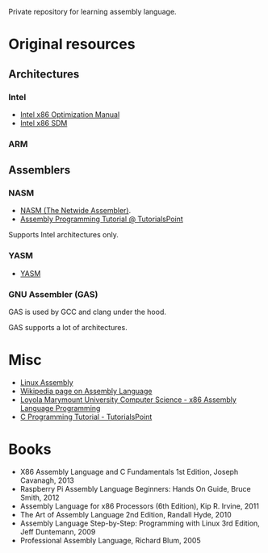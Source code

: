 Private repository for learning assembly language.

# Original resources

## Architectures

### Intel
- [Intel x86 Optimization Manual](http://www.intel.com/content/www/us/en/architecture-and-technology/64-ia-32-architectures-optimization-manual.html)
- [Intel x86 SDM](https://software.intel.com/en-us/articles/intel-sdm)

### ARM

## Assemblers

### NASM
- [NASM (The Netwide Assembler)](http://www.nasm.us/).
- [Assembly Programming Tutorial @ TutorialsPoint](https://www.tutorialspoint.com/assembly_programming/index.htm)

Supports Intel architectures only.

### YASM
- [YASM](http://yasm.tortall.net/)

### GNU Assembler (GAS)
GAS is used by GCC and clang under the hood.

GAS supports a lot of architectures.

# Misc
- [Linux Assembly](http://asm.sourceforge.net/)
- [Wikipedia page on Assembly Language](https://en.wikipedia.org/wiki/Assembly_language)
- [Loyola Marymount University Computer Science - x86 Assembly Language Programming](http://cs.lmu.edu/~ray/notes/x86assembly/)
- [C Programming Tutorial - TutorialsPoint](http://www.tutorialspoint.com/cprogramming/index.htm)

# Books
- X86 Assembly Language and C Fundamentals 1st Edition, Joseph Cavanagh, 2013
- Raspberry Pi Assembly Language Beginners: Hands On Guide, Bruce Smith, 2012
- Assembly Language for x86 Processors (6th Edition), Kip R. Irvine, 2011
- The Art of Assembly Language 2nd Edition, Randall Hyde, 2010
- Assembly Language Step-by-Step: Programming with Linux 3rd Edition, Jeff Duntemann, 2009
- Professional Assembly Language, Richard Blum, 2005
